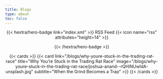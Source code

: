 ```yaml
---
title: Blogs
type: about
toc: false
---
```


<div style="text-align: center; margin-top: 1em;">
{{< hextra/hero-badge link="index.xml" >}}
  <span>RSS Feed</span>
  {{< icon name="rss" attributes="height=14" >}}

{{< /hextra/hero-badge >}}

{{< cards >}}
  {{< card link="/blogs/why-youre-stuck-in-the-trading-rat-race" title="Why You’re Stuck in the Trading Rat Race" image="/blogs/why-youre-stuck-in-the-trading-rat-race/joshua-anand--rQHiNUwIdA-unsplash.jpg" subtitle="When the Grind Becomes a Trap" >}}
{{< /cards >}}
</div>